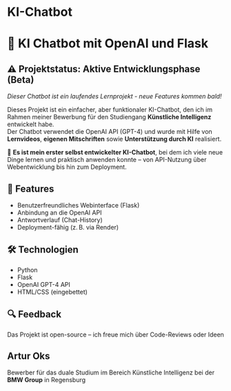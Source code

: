 # KI-Chatbot
# 🤖 KI Chatbot mit OpenAI und Flask

## ⚠️ Projektstatus: Aktive Entwicklungsphase (Beta)  
*Dieser Chatbot ist ein laufendes Lernprojekt - neue Features kommen bald!*

Dieses Projekt ist ein einfacher, aber funktionaler KI-Chatbot, den ich im Rahmen meiner Bewerbung für den Studiengang **Künstliche Intelligenz** entwickelt habe.  
Der Chatbot verwendet die OpenAI API (GPT-4) und wurde mit Hilfe von **Lernvideos**, **eigenen Mitschriften** sowie **Unterstützung durch KI** realisiert.

🧠 **Es ist mein erster selbst entwickelter KI-Chatbot**, bei dem ich viele neue Dinge lernen und praktisch anwenden konnte – von API-Nutzung über Webentwicklung bis hin zum Deployment.

## 🚀 Features

- Benutzerfreundliches Webinterface (Flask)
- Anbindung an die OpenAI API
- Antwortverlauf (Chat-History)
- Deployment-fähig (z. B. via Render)

## 🛠️ Technologien

- Python
- Flask
- OpenAI GPT-4 API
- HTML/CSS (eingebettet)

## 🔍 Feedback 
Das Projekt ist open-source – ich freue mich über Code-Reviews oder Ideen

## Artur Oks
 Bewerber für das duale Studium im Bereich Künstliche Intelligenz bei der **BMW Group** in Regensburg




